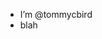- I’m @tommycbird
- blah

<!---
tommycbird/tommycbird is a ✨ special ✨ repository because its `README.md` (this file) appears on your GitHub profile.
You can click the Preview link to take a look at your changes.
--->
